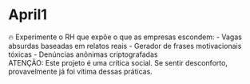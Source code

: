 # April1
🔥 Experimente o RH que expõe o que as empresas escondem:   - Vagas absurdas baseadas em relatos reais   - Gerador de frases motivacionais tóxicas   - Denúncias anônimas criptografadas    
ATENÇÃO: Este projeto é uma crítica social. Se sentir desconforto, provavelmente já foi vítima dessas práticas.
